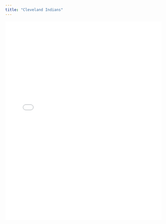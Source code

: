 ```yaml
---
title: "Cleveland Indians"
---
```



<iframe id="igraph" scrolling="no" style="border:none;" seamless="seamless" src="/plots/CLE.html" height="640" width="100%"></iframe>